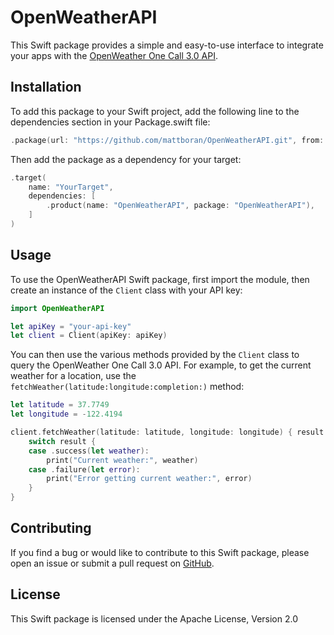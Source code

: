 # OpenWeatherAPI

This Swift package provides a simple and easy-to-use interface to integrate your apps with the [OpenWeather One Call 3.0 API](https://openweathermap.org/api/one-call-3). 

## Installation
To add this package to your Swift project, add the following line to the dependencies section in your Package.swift file:

```swift
.package(url: "https://github.com/mattboran/OpenWeatherAPI.git", from: "1.0.0")
```
Then add the package as a dependency for your target:

```swift
.target(
    name: "YourTarget",
    dependencies: [
        .product(name: "OpenWeatherAPI", package: "OpenWeatherAPI"),
    ]
)
```

## Usage
To use the OpenWeatherAPI Swift package, first import the module, then create an instance of the `Client` class with your API key:

```swift
import OpenWeatherAPI

let apiKey = "your-api-key"
let client = Client(apiKey: apiKey)
```

You can then use the various methods provided by the `Client` class to query the OpenWeather One Call 3.0 API. For example, to get the current weather for a location, use the `fetchWeather(latitude:longitude:completion:)` method:

```swift
let latitude = 37.7749
let longitude = -122.4194

client.fetchWeather(latitude: latitude, longitude: longitude) { result in
    switch result {
    case .success(let weather):
        print("Current weather:", weather)
    case .failure(let error):
        print("Error getting current weather:", error)
    }
}
```

## Contributing
If you find a bug or would like to contribute to this Swift package, please open an issue or submit a pull request on [GitHub](https://github.com/mattboran/OpenWeatherAPI).

## License
This Swift package is licensed under the Apache License, Version 2.0